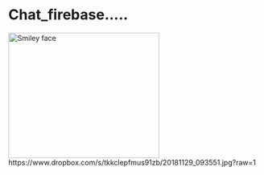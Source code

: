 # Chat_firebase.....

   <img src="https://www.dropbox.com/s/1jf5deha30pfplj/Screenshot_20190111-095612_Chat.jpg?raw=1" alt="Smiley face" height="250" width="300">
https://www.dropbox.com/s/tkkclepfmus91zb/20181129_093551.jpg?raw=1
